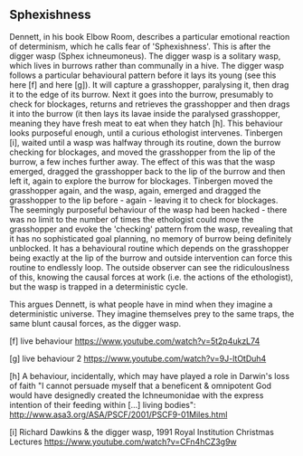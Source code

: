 ## Sphexishness

Dennett, in his book Elbow Room, describes a particular emotional reaction of determinism, which he calls fear of 'Sphexishness'. This is after the digger wasp (Sphex ichneumoneus). The digger wasp is a solitary wasp, which lives in burrows rather than communally in a hive. The digger wasp follows a particular behavioural pattern before it lays its young (see this here [f] and here [g]). It will capture a grasshopper, paralysing it, then drag it to the edge of its burrow. Next it goes into the burrow, presumably to check for blockages, returns and retrieves the grasshopper and then drags it into the burrow (it then lays its lavae inside the paralysed grasshopper, meaning they have fresh meat to eat when they hatch [h]. This behaviour looks purposeful enough, until a curious ethologist intervenes. Tinbergen [i], waited until a wasp was halfway through its routine, down the burrow checking for blockages, and moved the grasshopper from the lip of the burrow, a few inches further away. The effect of this was that the wasp emerged, dragged the grasshopper back to the lip of the burrow and then left it, again to explore the burrow for blockages. Tinbergen moved the grasshopper again, and the wasp, again, emerged and dragged the grasshopper to the lip before - again - leaving it to check for blockages. The seemingly purposeful behaviour of the wasp had been hacked - there was no limit to the number of times the ethologist could move the grasshopper and evoke the 'checking' pattern from the wasp, revealing that it has no sophisticated goal planning, no memory of burrow being definitely unblocked. It has a behavioural routine which depends on the grasshopper being exactly at the lip of the burrow and outside intervention can force this routine to endlessly loop. The outside observer can see the ridiculouslness of this, knowing the causal forces at work (i.e. the actions of the ethologist), but the wasp is trapped in a deterministic cycle.

This argues Dennett, is what people have in mind when they imagine a deterministic universe. They imagine themselves prey to the same traps, the same blunt causal forces, as the digger wasp.


[f] live behaviour https://www.youtube.com/watch?v=5t2p4ukzL74

[g] live behaviour 2 https://www.youtube.com/watch?v=9J-ltOtDuh4

[h] A behaviour, incidentally, which may have played a role in Darwin's loss of faith "I cannot persuade myself that a beneficent & omnipotent God would have designedly created the Ichneumonidae with the express intention of their feeding within [...] living bodies": http://www.asa3.org/ASA/PSCF/2001/PSCF9-01Miles.html

[i] Richard Dawkins & the digger wasp, 1991 Royal Institution Christmas Lectures https://www.youtube.com/watch?v=CFn4hCZ3g9w
